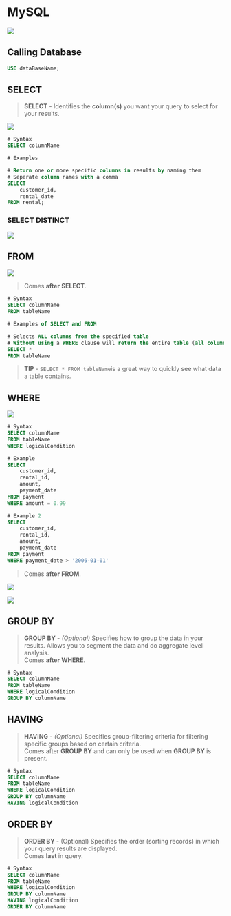 # MySQL

![](../.gitbook/assets/big6%20%281%29.png)

## Calling Database

```sql
USE dataBaseName;
```

## SELECT

> **SELECT** - Identifies the **column\(s\)** you want your query to select for your results.

![](../.gitbook/assets/select%20%281%29.png)

```sql
# Syntax
SELECT columnName
```

```sql
# Examples

# Return one or more specific columns in results by naming them
# Seperate column names with a comma
SELECT
    customer_id,
    rental_date
FROM rental;
```

### SELECT DISTINCT

![](../.gitbook/assets/selectdistinct.png)

## FROM

![](../.gitbook/assets/from.png)

> Comes **after** **SELECT**.

```sql
# Syntax
SELECT columnName 
FROM tableName
```

```sql
# Examples of SELECT and FROM

# Selects ALL columns from the specified table
# Without using a WHERE clause will return the entire table (all columns, all rows)
SELECT * 
FROM tableName
```

> **TIP** - `SELECT * FROM tableName`is a great way to quickly see what data a table contains.

## WHERE

![](../.gitbook/assets/where.png)

```sql
# Syntax
SELECT columnName 
FROM tableName 
WHERE logicalCondition

# Example
SELECT
	customer_id,
    rental_id,
    amount,
    payment_date
FROM payment
WHERE amount = 0.99

# Example 2
SELECT
	customer_id,
    rental_id,
    amount,
    payment_date
FROM payment
WHERE payment_date > '2006-01-01'
```

> Comes **after** **FROM**.

![](../.gitbook/assets/where%20%281%29.png)

![](../.gitbook/assets/where2.png)

## GROUP BY

> **GROUP BY** - _\(Optional\)_ Specifies how to group the data in your results. Allows you to segment the data and do aggregate level analysis.  
> Comes **after** **WHERE**.

```sql
# Syntax
SELECT columnName 
FROM tableName 
WHERE logicalCondition 
GROUP BY columnName
```

## HAVING

> **HAVING** - _\(Optional\)_ Specifies group-filtering criteria for filtering specific groups based on certain criteria.   
>  Comes after **GROUP BY** and can only be used when **GROUP BY** is present.

```sql
# Syntax
SELECT columnName 
FROM tableName 
WHERE logicalCondition 
GROUP BY columnName 
HAVING logicalCondition
```

## ORDER BY

> **ORDER BY** - \(Optional\) Specifies the order \(sorting records\) in which your query results are displayed.   
> Comes **last** in query.

```sql
# Syntax
SELECT columnName 
FROM tableName 
WHERE logicalCondition 
GROUP BY columnName 
HAVING logicalCondition 
ORDER BY columnName
```

